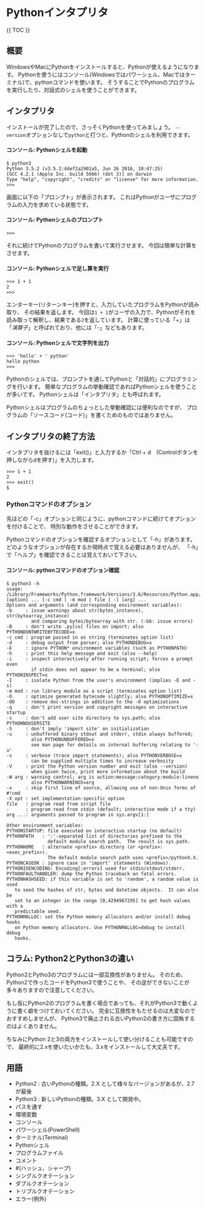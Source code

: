 # Pythonインタプリタ

{{ TOC }}

## 概要

WindowsやMacにPythonをインストールすると、Pythonが使えるようになります。
Pythonを使うにはコンソール(Windowsではパワーシェル、Macではターミナル)で、pythonコマンドを使います。
そうすることでPythonのプログラムを実行したり、対話式のシェルを使うことができます。

## インタプリタ

インストールが完了したので、さっそくPythonを使ってみましょう。
`--version`オプションなしで`python`と打つと、Pythonのシェルを利用できます。

#### コンソール: Pythonシェルを起動

```text
$ python3
Python 3.5.2 (v3.5.2:4def2a2901a5, Jun 26 2016, 10:47:25)
[GCC 4.2.1 (Apple Inc. build 5666) (dot 3)] on darwin
Type "help", "copyright", "credits" or "license" for more information.
>>>
```

画面に以下の「プロンプト」が表示されます。
これはPythonがユーザにプログラムの入力を求めている状態です。

#### コンソール: Pythonシェルのプロンプト

```text
>>>
```

それに続けてPythonのプログラムを書いて実行させます。
今回は簡単な計算をさせます。

#### コンソール: Pythonシェルで足し算を実行

```text
>>> 1 + 1
2
>>>
```

エンターキー(リターンキー)を押すと、入力していたプログラムをPythonが読み取り、
その結果を返します。
今回は`1 + 1`がユーザの入力で、Pythonがそれを読み取って解釈し、結果である`2`を返しています。
計算に使っている「+」は「*演算子*」と呼ばれており、他には「-」などもあります。

#### コンソール: Pythonシェルで文字列を出力

```text
>>> 'hello' + ' python'
hello python
>>>
```

Pythonのシェルでは、プロンプトを通してPythonと「対話的」にプログラミングを行います。
簡単なプログラムの挙動確認であればPythonシェルを使うことが多いです。
Pythonシェルは「インタプリタ」とも呼ばれます。

Pythonシェルはプログラムのちょっとした挙動確認には便利なのですが、
プログラムの「ソースコード(コード)」を書くためのものではありません。

## インタプリタの終了方法

インタプリタを抜けるには「exit()」と入力するか「Ctrl + d　(Controlボタンを押しながらdを押す)」を入力します。

```text
>>> 1 + 1
2
>>> exit()
$
```

### Pythonコマンドのオプション

先ほどの「-c」オプションと同じように、pythonコマンドに続けてオプションを付けることで、
特別な動作をさせることができます。

Pythonコマンドのオプションを確認するオプションとして「-h」があります。
どのようなオプションが存在するか現時点で覚える必要はありませんが、
「-h」で「ヘルプ」を確認できることは覚えておいて下さい。

#### コンソール: pythonコマンドのオプション確認

```text
$ python3 -h
usage: /Library/Frameworks/Python.framework/Versions/3.6/Resources/Python.app/Contents/MacOS/Python [option] ... [-c cmd | -m mod | file | -] [arg] ...
Options and arguments (and corresponding environment variables):
-b     : issue warnings about str(bytes_instance), str(bytearray_instance)
         and comparing bytes/bytearray with str. (-bb: issue errors)
-B     : don't write .py[co] files on import; also PYTHONDONTWRITEBYTECODE=x
-c cmd : program passed in as string (terminates option list)
-d     : debug output from parser; also PYTHONDEBUG=x
-E     : ignore PYTHON* environment variables (such as PYTHONPATH)
-h     : print this help message and exit (also --help)
-i     : inspect interactively after running script; forces a prompt even
         if stdin does not appear to be a terminal; also PYTHONINSPECT=x
-I     : isolate Python from the user's environment (implies -E and -s)
-m mod : run library module as a script (terminates option list)
-O     : optimize generated bytecode slightly; also PYTHONOPTIMIZE=x
-OO    : remove doc-strings in addition to the -O optimizations
-q     : don't print version and copyright messages on interactive startup
-s     : don't add user site directory to sys.path; also PYTHONNOUSERSITE
-S     : don't imply 'import site' on initialization
-u     : unbuffered binary stdout and stderr, stdin always buffered;
         also PYTHONUNBUFFERED=x
         see man page for details on internal buffering relating to '-u'
-v     : verbose (trace import statements); also PYTHONVERBOSE=x
         can be supplied multiple times to increase verbosity
-V     : print the Python version number and exit (also --version)
         when given twice, print more information about the build
-W arg : warning control; arg is action:message:category:module:lineno
         also PYTHONWARNINGS=arg
-x     : skip first line of source, allowing use of non-Unix forms of #!cmd
-X opt : set implementation-specific option
file   : program read from script file
-      : program read from stdin (default; interactive mode if a tty)
arg ...: arguments passed to program in sys.argv[1:]

Other environment variables:
PYTHONSTARTUP: file executed on interactive startup (no default)
PYTHONPATH   : ':'-separated list of directories prefixed to the
               default module search path.  The result is sys.path.
PYTHONHOME   : alternate <prefix> directory (or <prefix>:<exec_prefix>).
               The default module search path uses <prefix>/pythonX.X.
PYTHONCASEOK : ignore case in 'import' statements (Windows).
PYTHONIOENCODING: Encoding[:errors] used for stdin/stdout/stderr.
PYTHONFAULTHANDLER: dump the Python traceback on fatal errors.
PYTHONHASHSEED: if this variable is set to 'random', a random value is used
   to seed the hashes of str, bytes and datetime objects.  It can also be
   set to an integer in the range [0,4294967295] to get hash values with a
   predictable seed.
PYTHONMALLOC: set the Python memory allocators and/or install debug hooks
   on Python memory allocators. Use PYTHONMALLOC=debug to install debug
   hooks.
```


## コラム: Python2とPython3の違い

Python2とPytho3のプログラムには一部互換性がありません。
そのため、Python2で作ったコードをPython3で使うことや、
その逆ができないことが多々ありますので注意してください。

もし仮にPython2のプログラムを書く場合であっても、それがPython3で動くように書く癖をつけておいてください。
完全に互換性をもたせるのは大変なのでおすすめしませんが、
Python3で廃止される古いPython2の書き方に固執するのはよくありません。

ちなみにPython 2と3の両方をインストールして使い分けることも可能ですので、
最終的に2.xを使いたいかたも、3.xをインストールして大丈夫です。

## 用語

* Python2 : 古いPythonの種類。2.X として様々なバージョンがあるが、2.7が最後
* Python3 : 新しいPythonの種類。3.X として開発中。
* パスを通す
* 環境変数
* コンソール
* パワーシェル(PowerShell)
* ターミナル(Terminal)
* Pythonシェル
* プログラムファイル
* コメント
* \#(ハッシュ、シャープ)
* シングルクオテーション
* ダブルクオテーション
* トリプルクオテーション
* エラー(例外)
